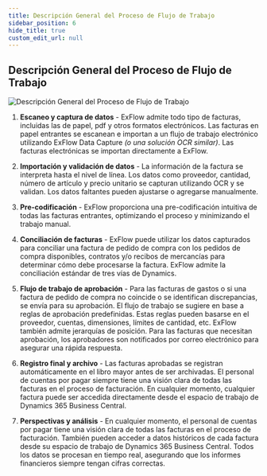```yaml
---
title: Descripción General del Proceso de Flujo de Trabajo
sidebar_position: 6
hide_title: true
custom_edit_url: null
---
```


## Descripción General del Proceso de Flujo de Trabajo

![Descripción General del Proceso de Flujo de Trabajo](@site/static/img/media/workflow-process-overview-001.png)

1. **Escaneo y captura de datos** - ExFlow admite todo tipo de facturas, incluidas las de papel, pdf y otros formatos electrónicos. Las facturas en papel entrantes se escanean e importan a un flujo de trabajo electrónico utilizando ExFlow Data Capture *(o una solución OCR similar)*. Las facturas electrónicas se importan directamente a ExFlow.

2. **Importación y validación de datos** - La información de la factura se interpreta hasta el nivel de línea. Los datos como proveedor, cantidad, número de artículo y precio unitario se capturan utilizando OCR y se validan. Los datos faltantes pueden ajustarse o agregarse manualmente.

3. **Pre-codificación** - ExFlow proporciona una pre-codificación intuitiva de todas las facturas entrantes, optimizando el proceso y minimizando el trabajo manual.

4. **Conciliación de facturas** - ExFlow puede utilizar los datos capturados para conciliar una factura de pedido de compra con los pedidos de compra disponibles, contratos y/o recibos de mercancías para determinar cómo debe procesarse la factura. ExFlow admite la conciliación estándar de tres vías de Dynamics.

5. **Flujo de trabajo de aprobación** - Para las facturas de gastos o si una factura de pedido de compra no coincide o se identifican discrepancias, se envía para su aprobación. El flujo de trabajo se sugiere en base a reglas de aprobación predefinidas. Estas reglas pueden basarse en el proveedor, cuentas, dimensiones, límites de cantidad, etc. ExFlow también admite jerarquías de posición. Para las facturas que necesitan aprobación, los aprobadores son notificados por correo electrónico para asegurar una rápida respuesta.

6. **Registro final y archivo** - Las facturas aprobadas se registran automáticamente en el libro mayor antes de ser archivadas. El personal de cuentas por pagar siempre tiene una visión clara de todas las facturas en el proceso de facturación. En cualquier momento, cualquier factura puede ser accedida directamente desde el espacio de trabajo de Dynamics 365 Business Central.

7. **Perspectivas y análisis** - En cualquier momento, el personal de cuentas por pagar tiene una visión clara de todas las facturas en el proceso de facturación. También pueden acceder a datos históricos de cada factura desde su espacio de trabajo de Dynamics 365 Business Central. Todos los datos se procesan en tiempo real, asegurando que los informes financieros siempre tengan cifras correctas.


